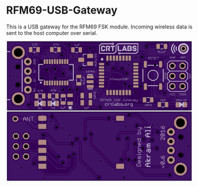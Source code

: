 # RFM69-USB-Gateway
This is a USB gateway for the RFM69 FSK module. Incoming wireless data is sent to the host computer over serial.

<p align="center">
  <img src="https://github.com/NationalAssociationOfRealtors/RFM69-USB-Gateway/blob/master/OSH%20Park%20PCB%20render%20-%20front.png" alt="OSH Park PCB render - front"/>
  <img src="https://github.com/NationalAssociationOfRealtors/RFM69-USB-Gateway/blob/master/OSH%20Park%20PCB%20render%20-%20back.png" alt="OSH Park PCB render - back"/>
</p>
